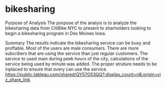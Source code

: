 # bikesharing
Purpose of Analysis
The porpose of the analyis is to analyze the bikesharing data from CitiBike NYC to present to sharholders looking to begin a bikesharing program in Des Moines lowa.

Summary
The results indicate the bikesharing service can be busy and proftable. Most of the users are male consumers. There are more subcribers that are using the service than just regular customers. The service to used main during peek hours of the city, calculations of the service being used by minute was added. The proper struture needs to be inplaced to ensure that every can use the service. 
https://public.tableau.com/shared/QY57G53QQ?:display_count=n&:origin=viz_share_link
